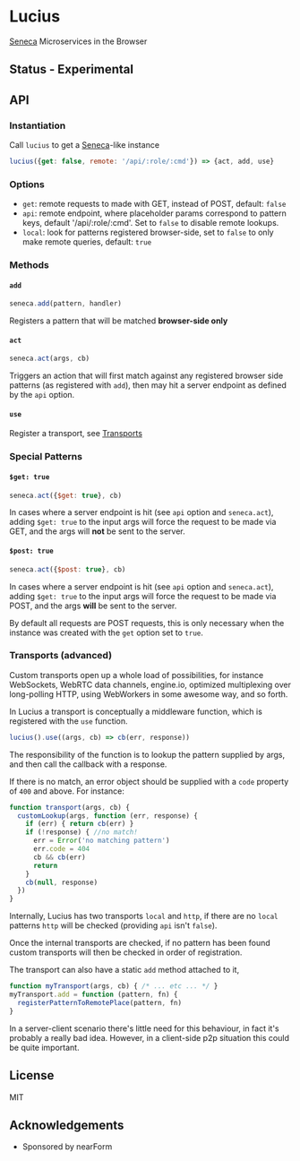 # Lucius

[Seneca](http://npm.im/seneca) Microservices in the Browser

## Status - Experimental

## API

### Instantiation

Call `lucius` to get a [Seneca](http://npm.im/seneca)-like instance

```js
lucius({get: false, remote: '/api/:role/:cmd'}) => {act, add, use}
```

### Options

* `get`: remote requests to made with GET, instead of POST, default: `false`
* `api`: remote endpoint, where placeholder params correspond to pattern keys, default '/api/:role/:cmd'. Set to `false` to disable remote lookups.
* `local`: look for patterns registered browser-side, set to `false` to only make remote queries, default: `true`

### Methods

#### `add`

```js
seneca.add(pattern, handler)
```

Registers a pattern that will be matched **browser-side only**

#### `act`

```js
seneca.act(args, cb)
```

Triggers an action that will first match against any registered
browser side patterns (as registered with `add`), then may hit
a server endpoint as defined by the `api` option. 

#### `use`

Register a transport, see [Transports](#transports-advanced)

### Special Patterns


#### `$get: true`

```js
seneca.act({$get: true}, cb)
```

In cases where a server endpoint is hit (see `api` option and `seneca.act`), 
adding `$get: true` to the input args will force the request to be made via GET,
and the args will **not** be sent to the server.


#### `$post: true`

```js
seneca.act({$post: true}, cb)
```

In cases where a server endpoint is hit (see `api` option and `seneca.act`), 
adding `$get: true` to the input args will force the request to be made via POST,
and the args **will** be sent to the server.

By default all requests are POST requests, this is only necessary when
the instance was created with the `get` option set to `true`.


### Transports (advanced)

Custom transports open up a whole load of possibilities, for instance WebSockets, WebRTC data channels, engine.io, optimized multiplexing over long-polling HTTP, using WebWorkers in some awesome way, and so forth.

In Lucius a transport is conceptually a middleware function, which is registered with the `use` function.

```js
lucius().use((args, cb) => cb(err, response))
```

The responsibility of the function is to lookup the pattern supplied by args,
and then call the callback with a response. 

If there is no match, an error object should be supplied with a `code` property
of `400` and above. For instance: 

```js
function transport(args, cb) {
  customLookup(args, function (err, response) {
    if (err) { return cb(err) }
    if (!response) { //no match!
      err = Error('no matching pattern')
      err.code = 404
      cb && cb(err)
      return
    }
    cb(null, response)
  })
}
```

Internally, Lucius has two transports `local` and `http`, if there are no `local` patterns `http` will be checked (providing `api` isn't `false`). 

Once the internal transports are checked, if no pattern has been found custom transports will then be checked in order of registration.

The transport can also have a static `add` method attached to it,

```js
function myTransport(args, cb) { /* ... etc ... */ }
myTransport.add = function (pattern, fn) {
  registerPatternToRemotePlace(pattern, fn)
}
```

In a server-client scenario there's little need for this behaviour, in fact it's probably a really bad idea. However, in a client-side p2p situation this could be quite important.


## License

MIT

## Acknowledgements

* Sponsored by nearForm


